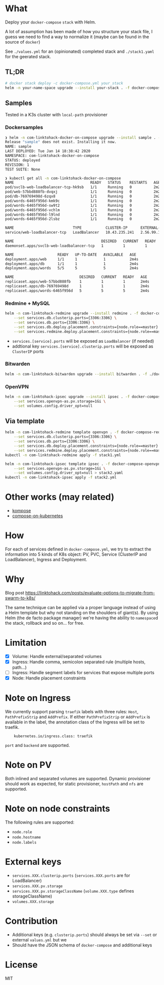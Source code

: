 # What
Deploy your `docker-compose` `stack` with Helm.

A lot of assumption has been made of how you structure your stack file, I guess we need to find a way to normalize it (maybe can be found in the source of `docker`)

See `./values.yml` for an (opinionated) completed stack and `./stack1.yaml` for the geerated stack.

## TL;DR
```sh
# docker stack deploy -c docker-compose.yml your_stack
helm -n your-name-space upgrade --install your-stack . -f docker-compose.yml
```

## Samples
Tested in a K3s cluster with `local-path` provisioner

### Dockersamples
```sh
❯ helm -n com-linktohack-docker-on-compose upgrade --install sample . -f docker-compose-dockersamples.yaml
Release "sample" does not exist. Installing it now.
NAME: sample
LAST DEPLOYED: Tue Jan 14 18:38:42 2020
NAMESPACE: com-linktohack-docker-on-compose
STATUS: deployed
REVISION: 1
TEST SUITE: None

❯ kubectl get all -n com-linktohack-docker-on-compose                                                                                                                                                                                                     stack/git/master 
NAME                                   READY   STATUS    RESTARTS   AGE
pod/svclb-web-loadbalancer-tcp-hk9sb   1/1     Running   0          2m2s
pod/web-57bbd888fb-dvqxj               1/1     Running   0          2m2s
pod/db-769769498d-6zqx8                1/1     Running   0          2m2s
pod/words-6465f956d-kmk9c              1/1     Running   0          2m2s
pod/words-6465f956d-sw9t2              1/1     Running   0          2m2s
pod/words-6465f956d-vchlm              1/1     Running   0          2m2s
pod/words-6465f956d-l9lnd              1/1     Running   0          2m2s
pod/words-6465f956d-2lsbz              1/1     Running   0          2m2s

NAME                           TYPE           CLUSTER-IP      EXTERNAL-IP   PORT(S)           AGE
service/web-loadbalancer-tcp   LoadBalancer   10.43.235.241   2.56.99.175   33000:31908/TCP   2m4s

NAME                                        DESIRED   CURRENT   READY   UP-TO-DATE   AVAILABLE   NODE SELECTOR   AGE
daemonset.apps/svclb-web-loadbalancer-tcp   1         1         1       1            1           <none>          2m4s

NAME                    READY   UP-TO-DATE   AVAILABLE   AGE
deployment.apps/web     1/1     1            1           2m4s
deployment.apps/db      1/1     1            1           2m4s
deployment.apps/words   5/5     5            5           2m4s

NAME                              DESIRED   CURRENT   READY   AGE
replicaset.apps/web-57bbd888fb    1         1         1       2m4s
replicaset.apps/db-769769498d     1         1         1       2m4s
replicaset.apps/words-6465f956d   5         5         5       2m4s
```

### Redmine + MySQL
```sh
helm -n com-linktohack-redmine upgrade --install redmine . -f docker-compose-redmine.yaml \
    --set services.db.clusterip.ports={3306:3306} \
    --set services.db.ports={3306:3306} \
    --set services.db.deploy.placement.constraints={node.role==master} \
    --set services.redmine.deploy.placement.constraints={node.role==master}
```

- `services.[service].ports` will be exposed as `LoadBalancer` (if needed)
- addtional key `services.[service].clusterip.ports` will be exposed as `ClusterIP` ports

### Bitwarden
```sh   
helm -n com-linktohack-bitwarden upgrade --install bitwarden . -f ./docker-compose-bitwarden.yaml
```

### OpenVPN
```sh
helm -n com-linktohack-ipsec upgrade --install ipsec . -f docker-compose-openvpn.yaml  \
    --set services.openvpn-as.pv.storage=1Gi \
    --set volumes.config.driver_opt=null    
```

## Via template
```sh
helm -n com-linktohack-redmine template openvpn . -f docker-compose-redmine.yaml  \
    --set services.db.clusterip.ports={3306:3306} \
    --set services.db.ports={3306:3306} \
    --set services.db.deploy.placement.constraints={node.role==master} \
    --set services.redmine.deploy.placement.constraints={node.role==master} > stack1.yml
kubectl -n com-linktohack-redmine apply -f stack1.yml
```

```sh
helm -n com-linktohack-ipsec template ipsec . -f docker-compose-openvpn.yaml \
    --set services.openvpn-as.pv.storage=1Gi \
    --set volumes.config.driver_opt=null > stack2.yaml  
kubectl -n com-linktohack-ipsec apply -f stack2.yml

```

# Other works (may related)
- [kompose](https://github.com/kubernetes/kompose)
- [compose-on-kubernetes](https://github.com/docker/compose-on-kubernetes)

# How
For each of services defined in `docker-compose.yml`, we try to extract the information into 5 kinds of K8s object: PV, PVC, Service (ClusterIP and LoadBalancer), Ingress and Deployment.

# Why
Blog post https://linktohack.com/posts/evaluate-options-to-migrate-from-swarm-to-k8s/

The same technique can be applied via a proper language instead of using a Helm template but why not standing on the shoulders of giant(s). By using Helm (the de facto package manager) we're having the ability to `namespace`d the stack, rollback and so on... for free.

# Limitation
- [X] Volume: Handle external/separated volumes
- [X] Ingress: Handle comma, semicolon separated rule (multiple hosts, path...)
- [ ] Ingress: Handle segment labels for services that expose multiple ports
- [X] Node: Handle placement constraints

# Note on Ingress
We currently support parsing `traefik` labels with three rules: `Host`, `PathPrefixStrip` and `AddPrefix`.
If either `PathPrefixStrip` or `AddPrefix` is available in the label, the annotation class of the Ingress will be set to traefik.
```
    kubernetes.io/ingress.class: traefik
```

`port` and `backend` are supported.

# Note on PV
Both inlined and separated volumes are supported. Dynamic provisioner should work as expected, for static provisioner, `hostPath` and `nfs` are supported.

# Note on node constraints
The following rules are supported:
- `node.role`
- `node.hostname`
- `node.labels`

# External keys
- `services.XXX.clusterip.ports` (`services.XXX.ports` are for LoadBalancer)
- `services.XXX.pv.storage`
- `services.XXX.pv.storageClassName` (`volume.XXX.type` defines storageClassName)
- `volumes.XXX.storage` 

# Contribution
- Additional keys (e.g. `clusterip.ports`) should always be set via `--set` or external `values.yml` but we
- Should have the JSON schema of `docker-compose` and additional keys

# License
MIT